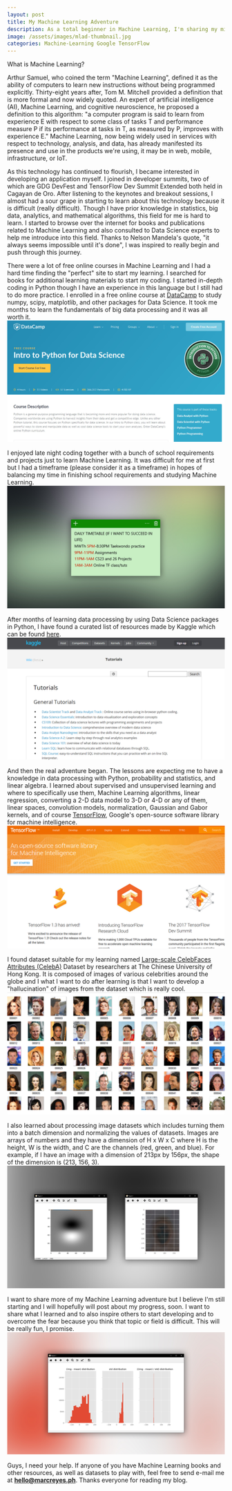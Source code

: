 ```yaml
---
layout: post
title: My Machine Learning Adventure
description: As a total beginner in Machine Learning, I'm sharing my milestone in developing apps in this field.
image: /assets/images/mlad-thumbnail.jpg
categories: Machine-Learning Google TensorFlow
---
```


What is Machine Learning?

Arthur Samuel, who coined the term "Machine Learning", defined it as the ability of computers to learn new instructions without being programmed explicitly. Thirty-eight years after, Tom M. Mitchell provided a definition that is more formal and now widely quoted. An expert of artificial intelligence (AI), Machine Learning, and cognitive neuroscience, he proposed a definition to this algorithm: "a computer program is said to learn from experience E with respect to some class of tasks T and performance measure P if its performance at tasks in T, as measured by P, improves with experience E." Machine Learning, now being widely used in services with respect to technology, analysis, and data, has already manifested its presence and use in the products we're using, it may be in web, mobile, infrastructure, or IoT. 

As this technology has continued to flourish, I became interested in developing an application myself. I joined in developer summits, two of which are GDG DevFest and TensorFlow Dev Summit Extended both held in Cagayan de Oro. After listening to the keynotes and breakout sessions, I almost had a sour grape in starting to learn about this technology because it is difficult (really difficult). Though I have prior knowledge in statistics, big data, analytics, and mathematical algorithms, this field for me is hard to learn. I started to browse over the internet for books and publications related to Machine Learning and also consulted to Data Science experts to help me introduce into this field. Thanks to Nelson Mandela's quote, "it always seems impossible until it's done", I was inspired to really begin and push through this journey.

There were a lot of free online courses in Machine Learning and I had a hard time finding the "perfect" site to start my learning. I searched for books for additional learning materials to start my coding. I started in-depth coding in Python though I have an experience in this language but I still had to do more practice. I enrolled in a free online course at [DataCamp](https://www.datacamp.com/courses/intro-to-python-for-data-science) to study numpy, scipy, matplotlib, and other packages for Data Science. It took me months to learn the fundamentals of big data processing and it was all worth it. ![DataCamp](/assets/images/mlad-datacamp.jpg "DataCamp")

I enjoyed late night coding together with a bunch of school requirements and projects just to learn Machine Learning. It was difficult for me at first but I had a timeframe (please consider it as a timeframe) in hopes of balancing my time in finishing school requirements and studying Machine Learning. ![My Machine Learning Study Frame](/assets/images/mlad-notes.jpg "My Machine Learning Study Frame")

After months of learning data processing by using Data Science packages in Python, I have found a curated list of resources made by Kaggle which can be found [here](https://www.kaggle.com/wiki/Tutorials). ![Kaggle](/assets/images/mlad-kaggle.jpg "Kaggle")

And then the real adventure began. The lessons are expecting me to have a knowledge in data processing with Python, probability and statistics, and linear algebra. I learned about supervised and unsupervised learning and where to specifically use them, Machine Learning algorithms, linear regression, converting a 2-D data model to 3-D or 4-D or any of them, linear spaces, convolution models, normalization, Gaussian and Gabor kernels, and of course [TensorFlow](https://www.tensorflow.org/), Google's open-source software library for machine intelligence. ![TensorFlow](/assets/images/mlad-tensorflow.jpg "TensorFlow")

I found dataset suitable for my learning named [Large-scale CelebFaces Attributes (CelebA)](http://mmlab.ie.cuhk.edu.hk/projects/CelebA.html) Dataset by researchers at The Chinese University of Hong Kong. It is composed of images of various celebrities around the globe and I what I want to do after learning is that I want to develop a "hallucination" of images from the dataset which is really cool. ![Large-scale CelebFaces Attributes (CelebA) Dataset](/assets/images/mlad-dataset.jpg "Large-scale CelebFaces Attributes (CelebA)")

I also learned about processing image datasets which includes turning them into a batch dimension and normalizing the values of datasets. Images are arrays of numbers and they have a dimension of H x W x C where H is the height, W is the width, and C are the channels (red, green, and blue). For example, if I have an image with a dimension of 213px by 156px, the shape of the dimension is (213, 156, 3). ![Gabor Kernel](/assets/images/mlad-gabor.jpg "Gabor Kernel")

I want to share more of my Machine Learning adventure but I believe I'm still starting and I will hopefully will post about my progress, soon. I want to share what I learned and to also inspire others to start developing and to overcome the fear because you think that topic or field is difficult. This will be really fun, I promise. ![Image Normalization](/assets/images/mlad-normalization.jpg "Image Normalization")

Guys, I need your help. If anyone of you have Machine Learning books and other resources, as well as datasets to play with, feel free to send e-mail me at **[hello@marcreyes.ph](mailto:hello@marcreyes.ph)**. Thanks everyone for reading my blog.